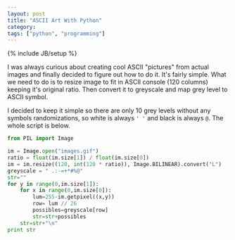```yaml
---
layout: post
title: "ASCII Art With Python"
category: 
tags: ["python", "programming"]
---
```

{% include JB/setup %}

I was always curious about creating cool ASCII "pictures" from actual images and finally decided to figure out how to do it.
It's fairly simple. What we need to do is to resize image to fit in ASCII console (120 columns) keeping it's original ratio.
Then convert it to greyscale and map grey level to ASCII symbol. 

I decided to keep it simple so there are only 10 grey levels without any symbols randomizations, so white is always `' '` and black is always `@`.
The whole script is below.

```python
from PIL import Image

im = Image.open("images.gif")
ratio = float(im.size[1]) / float(im.size[0])
im = im.resize((120, int(120 * ratio)), Image.BILINEAR).convert("L")
greyscale = " .:-=+*#%@"
str=""
for y in range(0,im.size[1]):
    for x in range(0,im.size[0]):
        lum=255-im.getpixel((x,y))
        row= lum // 26
        possibles=greyscale[row]
        str=str+possibles
    str=str+"\n"
print str
```